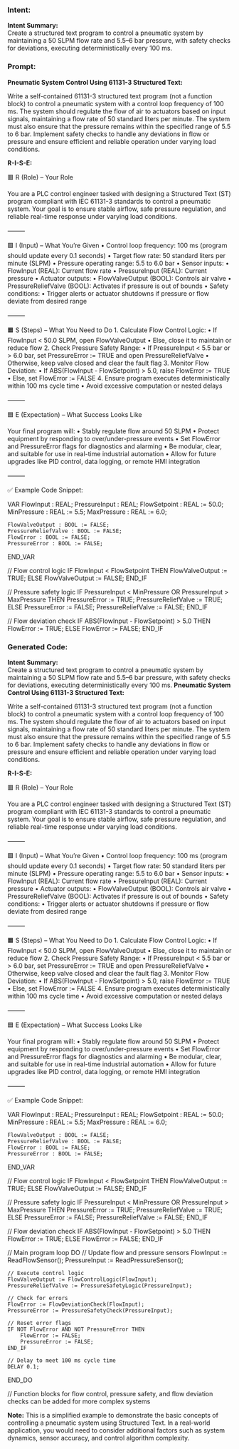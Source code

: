 ### Intent:
**Intent Summary:**  
Create a structured text program to control a pneumatic system by maintaining a 50 SLPM flow rate and 5.5–6 bar pressure, with safety checks for deviations, executing deterministically every 100 ms.

### Prompt:
**Pneumatic System Control Using 61131-3 Structured Text:**

Write a self-contained 61131-3 structured text program (not a function block) to control a pneumatic system with a control loop frequency of 100 ms. The system should regulate the flow of air to actuators based on input signals, maintaining a flow rate of 50 standard liters per minute. The system must also ensure that the pressure remains within the specified range of 5.5 to 6 bar. Implement safety checks to handle any deviations in flow or pressure and ensure efficient and reliable operation under varying load conditions.

**R-I-S-E:**

🟥 R (Role) – Your Role

You are a PLC control engineer tasked with designing a Structured Text (ST) program compliant with IEC 61131-3 standards to control a pneumatic system. Your goal is to ensure stable airflow, safe pressure regulation, and reliable real-time response under varying load conditions.

⸻

🟩 I (Input) – What You’re Given
	•	Control loop frequency: 100 ms (program should update every 0.1 seconds)
	•	Target flow rate: 50 standard liters per minute (SLPM)
	•	Pressure operating range: 5.5 to 6.0 bar
	•	Sensor inputs:
	•	FlowInput (REAL): Current flow rate
	•	PressureInput (REAL): Current pressure
	•	Actuator outputs:
	•	FlowValveOutput (BOOL): Controls air valve
	•	PressureReliefValve (BOOL): Activates if pressure is out of bounds
	•	Safety conditions:
	•	Trigger alerts or actuator shutdowns if pressure or flow deviate from desired range

⸻

🟧 S (Steps) – What You Need to Do
	1.	Calculate Flow Control Logic:
	•	If FlowInput < 50.0 SLPM, open FlowValveOutput
	•	Else, close it to maintain or reduce flow
	2.	Check Pressure Safety Range:
	•	If PressureInput < 5.5 bar or > 6.0 bar, set PressureError := TRUE and open PressureReliefValve
	•	Otherwise, keep valve closed and clear the fault flag
	3.	Monitor Flow Deviation:
	•	If ABS(FlowInput - FlowSetpoint) > 5.0, raise FlowError := TRUE
	•	Else, set FlowError := FALSE
	4.	Ensure program executes deterministically within 100 ms cycle time
	•	Avoid excessive computation or nested delays

⸻

🟦 E (Expectation) – What Success Looks Like

Your final program will:
	•	Stably regulate flow around 50 SLPM
	•	Protect equipment by responding to over/under-pressure events
	•	Set FlowError and PressureError flags for diagnostics and alarming
	•	Be modular, clear, and suitable for use in real-time industrial automation
	•	Allow for future upgrades like PID control, data logging, or remote HMI integration

⸻

✅ Example Code Snippet:

VAR
    FlowInput : REAL;
    PressureInput : REAL;
    FlowSetpoint : REAL := 50.0;
    MinPressure : REAL := 5.5;
    MaxPressure : REAL := 6.0;

    FlowValveOutput : BOOL := FALSE;
    PressureReliefValve : BOOL := FALSE;
    FlowError : BOOL := FALSE;
    PressureError : BOOL := FALSE;
END_VAR

// Flow control logic
IF FlowInput < FlowSetpoint THEN
    FlowValveOutput := TRUE;
ELSE
    FlowValveOutput := FALSE;
END_IF

// Pressure safety logic
IF PressureInput < MinPressure OR PressureInput > MaxPressure THEN
    PressureError := TRUE;
    PressureReliefValve := TRUE;
ELSE
    PressureError := FALSE;
    PressureReliefValve := FALSE;
END_IF

// Flow deviation check
IF ABS(FlowInput - FlowSetpoint) > 5.0 THEN
    FlowError := TRUE;
ELSE
    FlowError := FALSE;
END_IF

### Generated Code:
**Intent Summary:**  
Create a structured text program to control a pneumatic system by maintaining a 50 SLPM flow rate and 5.5–6 bar pressure, with safety checks for deviations, executing deterministically every 100 ms.
**Pneumatic System Control Using 61131-3 Structured Text:**

Write a self-contained 61131-3 structured text program (not a function block) to control a pneumatic system with a control loop frequency of 100 ms. The system should regulate the flow of air to actuators based on input signals, maintaining a flow rate of 50 standard liters per minute. The system must also ensure that the pressure remains within the specified range of 5.5 to 6 bar. Implement safety checks to handle any deviations in flow or pressure and ensure efficient and reliable operation under varying load conditions.

**R-I-S-E:**

🟥 R (Role) – Your Role

You are a PLC control engineer tasked with designing a Structured Text (ST) program compliant with IEC 61131-3 standards to control a pneumatic system. Your goal is to ensure stable airflow, safe pressure regulation, and reliable real-time response under varying load conditions.

⸻

🟩 I (Input) – What You’re Given
	•	Control loop frequency: 100 ms (program should update every 0.1 seconds)
	•	Target flow rate: 50 standard liters per minute (SLPM)
	•	Pressure operating range: 5.5 to 6.0 bar
	•	Sensor inputs:
	•	FlowInput (REAL): Current flow rate
	•	PressureInput (REAL): Current pressure
	•	Actuator outputs:
	•	FlowValveOutput (BOOL): Controls air valve
	•	PressureReliefValve (BOOL): Activates if pressure is out of bounds
	•	Safety conditions:
	•	Trigger alerts or actuator shutdowns if pressure or flow deviate from desired range

⸻

🟧 S (Steps) – What You Need to Do
	1.	Calculate Flow Control Logic:
	•	If FlowInput < 50.0 SLPM, open FlowValveOutput
	•	Else, close it to maintain or reduce flow
	2.	Check Pressure Safety Range:
	•	If PressureInput < 5.5 bar or > 6.0 bar, set PressureError := TRUE and open PressureReliefValve
	•	Otherwise, keep valve closed and clear the fault flag
	3.	Monitor Flow Deviation:
	•	If ABS(FlowInput - FlowSetpoint) > 5.0, raise FlowError := TRUE
	•	Else, set FlowError := FALSE
	4.	Ensure program executes deterministically within 100 ms cycle time
	•	Avoid excessive computation or nested delays

⸻

🟦 E (Expectation) – What Success Looks Like

Your final program will:
	•	Stably regulate flow around 50 SLPM
	•	Protect equipment by responding to over/under-pressure events
	•	Set FlowError and PressureError flags for diagnostics and alarming
	•	Be modular, clear, and suitable for use in real-time industrial automation
	•	Allow for future upgrades like PID control, data logging, or remote HMI integration

⸻

✅ Example Code Snippet:

VAR
    FlowInput : REAL;
    PressureInput : REAL;
    FlowSetpoint : REAL := 50.0;
    MinPressure : REAL := 5.5;
    MaxPressure : REAL := 6.0;

    FlowValveOutput : BOOL := FALSE;
    PressureReliefValve : BOOL := FALSE;
    FlowError : BOOL := FALSE;
    PressureError : BOOL := FALSE;
END_VAR

// Flow control logic
IF FlowInput < FlowSetpoint THEN
    FlowValveOutput := TRUE;
ELSE
    FlowValveOutput := FALSE;
END_IF

// Pressure safety logic
IF PressureInput < MinPressure OR PressureInput > MaxPressure THEN
    PressureError := TRUE;
    PressureReliefValve := TRUE;
ELSE
    PressureError := FALSE;
    PressureReliefValve := FALSE;
END_IF

// Flow deviation check
IF ABS(FlowInput - FlowSetpoint) > 5.0 THEN
    FlowError := TRUE;
ELSE
    FlowError := FALSE;
END_IF

// Main program loop
DO
    // Update flow and pressure sensors
    FlowInput := ReadFlowSensor();
    PressureInput := ReadPressureSensor();

    // Execute control logic
    FlowValveOutput := FlowControlLogic(FlowInput);
    PressureReliefValve := PressureSafetyLogic(PressureInput);

    // Check for errors
    FlowError := FlowDeviationCheck(FlowInput);
    PressureError := PressureSafetyCheck(PressureInput);

    // Reset error flags
    IF NOT FlowError AND NOT PressureError THEN
        FlowError := FALSE;
        PressureError := FALSE;
    END_IF

    // Delay to meet 100 ms cycle time
    DELAY 0.1;
END_DO

// Function blocks for flow control, pressure safety, and flow deviation checks can be added for more complex systems

**Note:** This is a simplified example to demonstrate the basic concepts of controlling a pneumatic system using Structured Text. In a real-world application, you would need to consider additional factors such as system dynamics, sensor accuracy, and control algorithm complexity.

